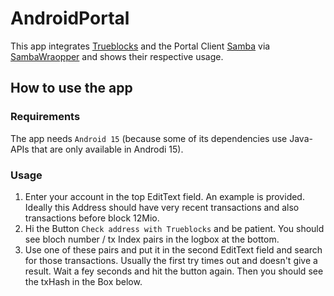 # AndroidPortal

This app integrates [Trueblocks](https://github.com/biafra23/trueblocks-kotlin) and the Portal Client [Samba](https://github.com/meldsun0/Samba) via [SambaWraopper](https://github.com/biafra23/SambaWrapper) and shows their respective usage.

## How to use the app

### Requirements

The app needs `Android 15` (because some of its dependencies use Java-APIs that are only available in Androdi 15). 

### Usage
1. Enter your account in the top EditText field. An example is provided. Ideally this Address should have very recent transactions and also transactions before block 12Mio.
2. Hi the Button `Check address with Trueblocks` and be patient. You should see bloch number / tx Index pairs in the logbox at the bottom.
3. Use one of these pairs and put it in the second EditText field and search for those transactions. Usually the first try times out and doesn't give a result. Wait a fey seconds and hit the button again. Then you should see the txHash in the Box below.
